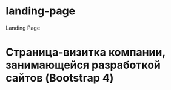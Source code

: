 # landing-page
 Landing Page
# Страница-визитка компании, занимающейся разработкой сайтов (Bootstrap 4)
